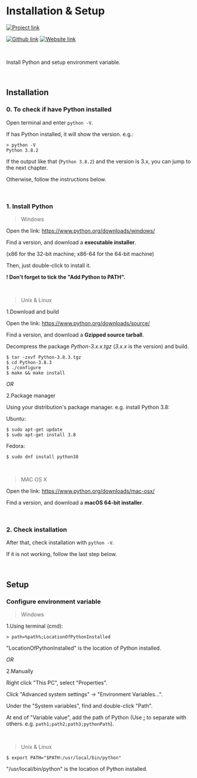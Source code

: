 # Installation & Setup
[![Project link](https://img.shields.io/badge/From%200%20To-Python-blue?style=for-the-badge&logo=Python&logoColor=FFD43B&logoWidth=15&labelColor=566163&color=3776AB)](https://github.com/FaDrYL/From0ToPython) 

[![Github link](https://img.shields.io/badge/FaDrYL--blue?style=social&logo=Github&logoWidth=15&link=https://github.com/FaDrYL)](https://github.com/FaDrYL)
[![Website link](https://img.shields.io/badge/FaDr-YL-blue?style=flat&color=009f9f&link=https://www.fadryl.com/&link=https://www.fadryl.com/)](https://www.fadryl.com/)

<br/>

Install Python and setup environment variable.

<br/>

## Installation
### 0. To check if have Python installed
Open terminal and enter `python -V`. 

If has Python installed, it will show the version. e.g.:

```
> python -V
Python 3.8.2
```

If the output like that (`Python 3.8.2`) and the version is 3.x, you can jump to the next chapter.

Otherwise, follow the instructions below.

<br/>

### 1. Install Python
> Windows

Open the link: https://www.python.org/downloads/windows/

Find a version, and download a **executable installer**.

(x86 for the 32-bit machine; x86-64 for the 64-bit machine)

Then, just double-click to install it.

**! Don't forget to tick the "Add Python to PATH".**

<br/>

> Unix & Linux

1.Download and build

Open the link: https://www.python.org/downloads/source/

Find a version, and download a **Gzipped source tarball**.

Decompress the package *Python-3.x.x.tgz* (*3.x.x* is the version) and build.

```
$ tar -zxvf Python-3.8.3.tgz
$ cd Python-3.8.3
$ ./configure
$ make && make install
```

*OR*

2.Package manager

Using your distribution's package manager. e.g. install Python 3.8:

Ubuntu:

```
$ sudo apt-get update
$ sudo apt-get install 3.8
```

Fedora:

```
$ sudo dnf install python38
```

<br/>

> MAC OS X

Open the link: https://www.python.org/downloads/mac-osx/

Find a version, and download a **macOS 64-bit installer**.

<br/>

### 2. Check installation

After that, check installation with ``python -V``.

If it is not working, follow the last step below.

<br/>

## Setup
### Configure environment variable
> Windows

1.Using terminal (cmd):

```
> path=%path%;LocationOfPythonInstalled
```

"LocationOfPythonInstalled" is the location of Python installed.


*OR*


2.Manually

Right click "This PC", select "Properties".

Click "Advanced system settings" -> "Environment Variables...".

Under the "System variables", find and double-click "Path".

At end of "Variable value", add the path of Python (Use **;** to separate with others. e.g. ``path1;path2;path3;pythonPath``).

<br/>

> Unix & Linux

```
$ export PATH="$PATH:/usr/local/bin/python" 
```

"/usr/local/bin/python" is the location of Python installed.


